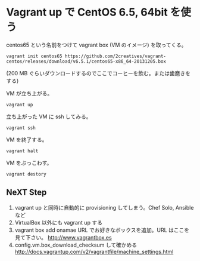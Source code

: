 Vagrant up で CentOS 6.5, 64bit を使う
=============

centos65 という名前をつけて vagrant box (VM のイメージ) を取ってくる。

```
vagrant init centos65 https://github.com/2creatives/vagrant-centos/releases/download/v6.5.1/centos65-x86_64-20131205.box
```
(200 MB ぐらいダウンロードするのでここでコーヒーを飲む。または歯磨きをする)

VM が立ち上がる。
```
vagrant up
```

立ち上がった VM に ssh してみる。

```
vagrant ssh
```

VM を終了する。
```
vagrant halt
```

VM をぶっこわす。
```
vagrant destory
```

## NeXT Step

1. vagrant up と同時に自動的に provisioning してしまう。Chef Solo, Ansible など
2. VirtualBox 以外にも vagrant up する
3. vagrant box add onamae URL でお好きなボックスを追加。URL はここを見て下さい。 http://www.vagrantbox.es
4. config.vm.box_download_checksum して確かめる http://docs.vagrantup.com/v2/vagrantfile/machine_settings.html

